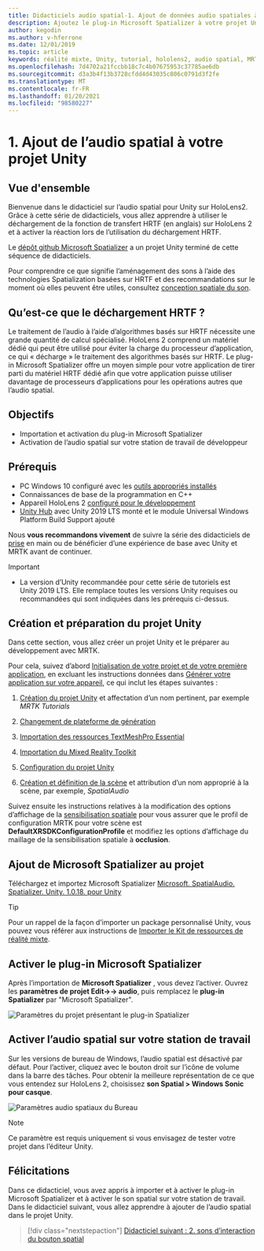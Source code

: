 ```yaml
---
title: Didacticiels audio spatial-1. Ajout de données audio spatiales à votre projet
description: Ajoutez le plug-in Microsoft Spatializer à votre projet Unity pour accéder au déchargement matériel HoloLens 2 HRTF.
author: kegodin
ms.author: v-hferrone
ms.date: 12/01/2019
ms.topic: article
keywords: réalité mixte, Unity, tutorial, hololens2, audio spatial, MRTK, boîte à outils de réalité mixte, UWP, Windows 10, HRTF, fonction de transfert liée aux têtes, réverbération, Microsoft Spatializer
ms.openlocfilehash: 7d4702a21fccbb18c7c4b07675953c37785ae6db
ms.sourcegitcommit: d3a3b4f13b3728cfdd4d43035c806c0791d3f2fe
ms.translationtype: MT
ms.contentlocale: fr-FR
ms.lasthandoff: 01/20/2021
ms.locfileid: "98580227"
---
```

# <a name="1-adding-spatial-audio-to-your-unity-project"></a>1. Ajout de l’audio spatial à votre projet Unity

## <a name="overview"></a>Vue d'ensemble

Bienvenue dans le didacticiel sur l’audio spatial pour Unity sur HoloLens2. Grâce à cette série de didacticiels, vous allez apprendre à utiliser le déchargement de la fonction de transfert HRTF (en anglais) sur HoloLens 2 et à activer la réaction lors de l’utilisation du déchargement HRTF.

Le [dépôt github Microsoft Spatializer](https://github.com/microsoft/spatialaudio-unity) a un projet Unity terminé de cette séquence de didacticiels.

Pour comprendre ce que signifie l’aménagement des sons à l’aide des technologies Spatialization basées sur HRTF et des recommandations sur le moment où elles peuvent être utiles, consultez [conception spatiale du son](/windows/mixed-reality/spatial-sound-design).

## <a name="what-is-hrtf-offload"></a>Qu’est-ce que le déchargement HRTF ?

Le traitement de l’audio à l’aide d’algorithmes basés sur HRTF nécessite une grande quantité de calcul spécialisé. HoloLens 2 comprend un matériel dédié qui peut être utilisé pour éviter la charge du processeur d’application, ce qui « décharge » le traitement des algorithmes basés sur HRTF.  Le plug-in Microsoft Spatializer offre un moyen simple pour votre application de tirer parti du matériel HRTF dédié afin que votre application puisse utiliser davantage de processeurs d’applications pour les opérations autres que l’audio spatial.

## <a name="objectives"></a>Objectifs

* Importation et activation du plug-in Microsoft Spatializer
* Activation de l’audio spatial sur votre station de travail de développeur

## <a name="prerequisites"></a>Prérequis

* PC Windows 10 configuré avec les [outils appropriés installés](../../install-the-tools.md)
* Connaissances de base de la programmation en C++
* Appareil HoloLens 2 [configuré pour le développement](../../platform-capabilities-and-apis/using-visual-studio.md#enabling-developer-mode)
* <a href="https://docs.unity3d.com/Manual/GettingStartedInstallingHub.html" target="_blank">Unity Hub</a> avec Unity 2019 LTS monté et le module Universal Windows Platform Build Support ajouté

Nous **vous recommandons vivement** de suivre la série des didacticiels de [prise](mr-learning-base-01.md) en main ou de bénéficier d’une expérience de base avec Unity et MRTK avant de continuer.

> [!IMPORTANT]
>
> * La version d’Unity recommandée pour cette série de tutoriels est Unity 2019 LTS. Elle remplace toutes les versions Unity requises ou recommandées qui sont indiquées dans les prérequis ci-dessus.

## <a name="creating-and-preparing-the-unity-project"></a>Création et préparation du projet Unity

Dans cette section, vous allez créer un projet Unity et le préparer au développement avec MRTK.

Pour cela, suivez d’abord [Initialisation de votre projet et de votre première application](mr-learning-base-02.md), en excluant les instructions données dans [Générer votre application sur votre appareil](mr-learning-base-02.md#building-your-application-to-your-hololens-2), ce qui inclut les étapes suivantes :

1. [Création du projet Unity](mr-learning-base-02.md#creating-the-unity-project) et affectation d’un nom pertinent, par exemple *MRTK Tutorials*

1. [Changement de plateforme de génération](mr-learning-base-02.md#configuring-the-unity-project)

1. [Importation des ressources TextMeshPro Essential](mr-learning-base-02.md#importing-the-textmeshpro-essential-resources)

1. [Importation du Mixed Reality Toolkit](mr-learning-base-02.md#importing-the-mixed-reality-toolkit)

1. [Configuration du projet Unity](mr-learning-base-02.md#configuring-the-unity-project)

1. [Création et définition de la scène](mr-learning-base-02.md#creating-and-configuring-the-scene) et attribution d’un nom approprié à la scène, par exemple, *SpatialAudio*

Suivez ensuite les instructions relatives à la modification des options d’affichage de la [sensibilisation spatiale](mr-learning-base-03.md#changing-the-spatial-awareness-display-option) pour vous assurer que le profil de configuration MRTK pour votre scène est **DefaultXRSDKConfigurationProfile** et modifiez les options d’affichage du maillage de la sensibilisation spatiale à **occlusion**.

## <a name="adding-microsoft-spatializer-to-the-project"></a>Ajout de Microsoft Spatializer au projet

Téléchargez et importez Microsoft Spatializer  <a href="https://github.com/microsoft/spatialaudio-unity/releases/download/v1.0.18/Microsoft.SpatialAudio.Spatializer.Unity.1.0.18.unitypackage" target="_blank">Microsoft. SpatialAudio. Spatializer. Unity. 1.0.18. pour Unity </a>

>[!TIP]
> Pour un rappel de la façon d’importer un package personnalisé Unity, vous pouvez vous référer aux instructions de [Importer le Kit de ressources de réalité mixte](../../../mrlearning-base-ch1.md#import-the-mixed-reality-toolkit).

## <a name="enable-the-microsoft-spatializer-plugin"></a>Activer le plug-in Microsoft Spatializer

Après l’importation de **Microsoft Spatializer** , vous devez l’activer. Ouvrez les **paramètres de projet Edit->-> audio**, puis remplacez le **plug-in Spatializer** par "Microsoft Spatializer".

![Paramètres du projet présentant le plug-in Spatializer](images/spatial-audio/spatial-audio-01-section3-step1-1.png)

## <a name="enable-spatial-audio-on-your-workstation"></a>Activer l’audio spatial sur votre station de travail

Sur les versions de bureau de Windows, l’audio spatial est désactivé par défaut. Pour l’activer, cliquez avec le bouton droit sur l’icône de volume dans la barre des tâches. Pour obtenir la meilleure représentation de ce que vous entendez sur HoloLens 2, choisissez **son Spatial > Windows Sonic pour casque**.

![Paramètres audio spatiaux du Bureau](images/spatial-audio/spatial-audio-01-section4-step1-1.png)

> [!NOTE]
> Ce paramètre est requis uniquement si vous envisagez de tester votre projet dans l’éditeur Unity.

## <a name="congratulations"></a>Félicitations

Dans ce didacticiel, vous avez appris à importer et à activer le plug-in Microsoft Spatializer et à activer le son spatial sur votre station de travail.
Dans le didacticiel suivant, vous allez apprendre à ajouter de l’audio spatial dans le projet Unity.

> [!div class="nextstepaction"]
> [Didacticiel suivant : 2. sons d’interaction du bouton spatial](unity-spatial-audio-ch2.md)

